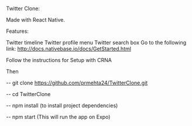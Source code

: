 Twitter Clone:

Made with React Native.

Features:

Twitter timeline
Twitter profile menu
Twitter search box
Go to the following link: http://docs.nativebase.io/docs/GetStarted.html

Follow the instructions for Setup with CRNA

Then

-- git clone https://github.com/prmehta24/TwitterClone.git

-- cd TwitterClone

-- npm install (to install project dependencies)

-- npm start (This will run the app on Expo)